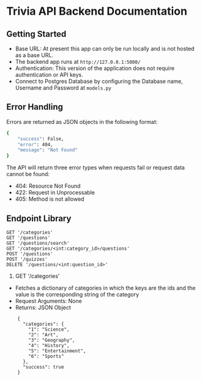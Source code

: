 # Trivia API Backend Documentation

## Getting Started

- Base URL: At present this app can only be run locally and is not hosted as a base URL. 
- The backend app runs at `http://127.0.0.1:5000/`
- Authentication: This version of the application does not require authentication or API keys.
- Connect to Postgres Database by configuring the Database name, Username and Password at `models.py`

## Error Handling

Errors are returned as JSON objects in the following format:
```bash
{
    "success": False,
    "error": 404,
    "message": "Not Found"
}
```

The API will return three error types when requests fail or request data cannot be found:
- 404: Resource Not Found
- 422: Request in Unprocessable
- 405: Method is not allowed

## Endpoint Library

```
GET '/categories'
GET '/questions'
GET '/questions/search'
GET '/categories/<int:category_id>/questions'
POST '/questions'
POST '/quizzes'
DELETE '/questions/<int:question_id>'
```

1. GET '/categories'
- Fetches a dictionary of categories in which the keys are the ids and the value is the corresponding string of the category
- Request Arguments: None
- Returns: JSON Object
```
    {
      "categories": {
        "1": "Science", 
        "2": "Art", 
        "3": "Geography", 
        "4": "History", 
        "5": "Entertainment", 
        "6": "Sports"
      }, 
      "success": true
    }
```
